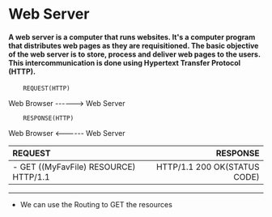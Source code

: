 # Web Server
####  A web server is a computer that runs websites. It's a computer program that distributes web pages as they are requisitioned. The basic objective of the web server is to store, process and deliver web pages to the users. This intercommunication is done using Hypertext Transfer Protocol (HTTP).



		REQUEST(HTTP)
Web Browser 	------>     Web Server


		RESPONSE(HTTP)
Web Browser 	<------     Web Server



|REQUEST					|	RESPONSE	        |
| :---						|			------: |
|- GET ((MyFavFile) RESOURCE)  HTTP/1.1		| HTTP/1.1 200 OK(STATUS CODE)	|
---------------------------------------------------------------------------------

- We can use the Routing to GET the resources  

